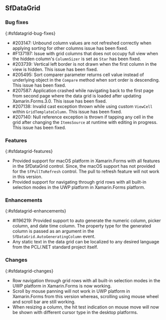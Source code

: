 ## SfDataGrid

### Bug fixes
{:#sfdatagrid-bug-fixes}

* \#203147: Unbound column values are not refreshed correctly when applying sorting for other columns issue has been fixed.
* \#F137197: Issue with grid columns that does not occupy full view when the hidden column's `ColumnSizer` is set as `Star` has been fixed.
* \#203739: Vertical left border is not drawn when the first column in the view is hidden. This issue has been fixed.
* \#205495: Sort comparer parameter returns cell value instead of underlying object in the `Compare` method when sort order is descending. This issue has been fixed.
* \#207587: Application crashed while navigating back to the first page from second page where the data grid is loaded after updating Xamarin.Forms.3.0. This issue has been fixed. 
* \#207138: Invalid cast exception thrown while using custom `ViewCell` within `GridTemplateColumn`. This issue has been fixed.
* \#207140: Null reference exception is thrown if tapping any cell in the grid after changing the `ItemsSource` at runtime with editing in progress. This issue has been fixed.

### Features
{:#sfdatagrid-features}

* Provided support for macOS platform in Xamarin.Forms with all features in the SfDataGrid control. Since, the macOS support has not provided for the `SfPullToRefresh` control. The pull to refresh feature will not work in this version.
* Provided support for navigating through grid rows with all built-in selection modes in the UWP platform in Xamarin.Forms platform.

### Enhancements
{:#sfdatagrid-enhancements}

* \#I196219: Provided support to auto generate the numeric column, picker column, and date time column. The property type for the generated column is passed as an argument in the `SfDataGrid.AutoGeneratingColumn` event. 
* Any static text in the data grid can be localized to any desired language from the PCL/.NET standard project itself.

### Changes
{:#sfdatagrid-changes}

* Row navigation through grid rows with all built-in selection modes in the UWP platform in Xamarin.Forms is now working.
* Scroll by mouse panning will not work in UWP platform in Xamarin.Forms from this version whereas, scrolling using mouse wheel and scroll bar are still working.
* When resizing a column, the hit test indication on mouse move will now be shown with different cursor type in the desktop platforms. 